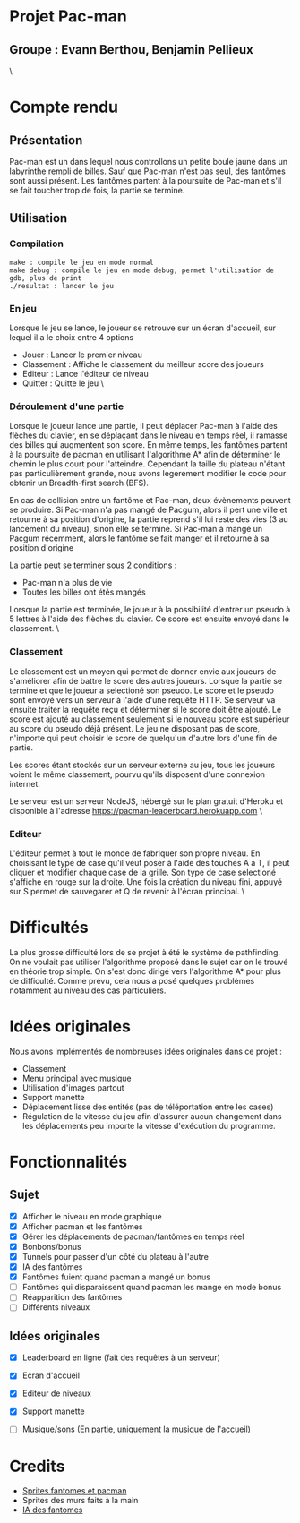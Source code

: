 # Projet Pac-man
## Groupe : Evann Berthou, Benjamin Pellieux
\

# Compte rendu
## Présentation
Pac-man est un dans lequel nous controllons un petite boule jaune dans un labyrinthe rempli
de billes. Sauf que Pac-man n'est pas seul, des fantômes sont aussi présent. Les fantômes
partent à la poursuite de Pac-man et s'il se fait toucher trop de fois, la partie se termine.

## Utilisation
### Compilation
```
make : compile le jeu en mode normal
make debug : compile le jeu en mode debug, permet l'utilisation de gdb, plus de print
./resultat : lancer le jeu
```

### En jeu
Lorsque le jeu se lance, le joueur se retrouve sur un écran d'accueil, sur lequel il a le choix
entre 4 options

- Jouer : Lancer le premier niveau
- Classement : Affiche le classement du meilleur score des joueurs
- Editeur : Lance l'éditeur de niveau
- Quitter : Quitte le jeu
\

### Déroulement d'une partie
Lorsque le joueur lance une partie, il peut déplacer Pac-man à l'aide des flèches du clavier, en se
déplaçant dans le niveau en temps réel, il ramasse des billes qui augmentent son score. En même temps,
les fantômes partent à la poursuite de pacman en utilisant l'algorithme A\* afin de déterminer le
chemin le plus court pour l'atteindre. Cependant la taille du plateau n'étant pas particulièrement grande,
nous avons legerement modifier le code pour obtenir un Breadth-first search (BFS).

En cas de collision entre un fantôme et Pac-man, deux évènements peuvent se produire.
Si Pac-man n'a pas mangé de Pacgum, alors il pert une ville et retourne à sa position d'origine,
la partie reprend s'il lui reste des vies (3 au lancement du niveau), sinon elle se termine.
Si Pac-man à mangé un Pacgum récemment, alors le fantôme se fait manger et il retourne à sa position
d'origine

La partie peut se terminer sous 2 conditions :

- Pac-man n'a plus de vie
- Toutes les billes ont étés mangés

Lorsque la partie est terminée, le joueur à la possibilité d'entrer un pseudo à 5 lettres à l'aide des
flèches du clavier. Ce score est ensuite envoyé dans le classement.
\

### Classement
Le classement est un moyen qui permet de donner envie aux joueurs de s'améliorer afin de battre le score des autres joueurs. Lorsque la partie se termine et que le joueur a selectioné son pseudo. Le score et le pseudo sont envoyé vers un serveur à l'aide d'une requête HTTP.  Se serveur va ensuite traiter la requête reçu et déterminer si le score doit être ajouté.  Le score est ajouté au classement seulement si le nouveau score est supérieur au score du pseudo déjà présent.  Le jeu ne disposant pas de score, n'importe qui peut choisir le score de quelqu'un d'autre lors d'une fin de partie.

Les scores étant stockés sur un serveur externe au jeu, tous les joueurs voient le même classement, pourvu qu'ils disposent d'une connexion internet.

Le serveur est un serveur NodeJS, hébergé sur le plan gratuit d'Heroku et disponible à l'adresse
<https://pacman-leaderboard.herokuapp.com>
\

### Editeur
L'éditeur permet à tout le monde de fabriquer son propre niveau. En choisisant le type de case
qu'il veut poser à l'aide des touches A à T, il peut cliquer et modifier chaque case
de la grille. Son type de case selectioné s'affiche en rouge sur la droite. Une fois la
création du niveau fini, appuyé sur S permet de sauvegarer et Q de revenir à l'écran principal.
\

# Difficultés
La plus grosse difficulté lors de se projet à été le système de pathfinding. On ne voulait pas utiliser l'algorithme proposé dans le sujet car on le trouvé en théorie trop simple. On s'est donc dirigé vers l'algorithme A\* pour plus de difficulté. Comme prévu, cela nous a posé quelques problèmes notamment au niveau des cas particuliers.

# Idées originales
Nous avons implémentés de nombreuses idées originales dans ce projet :

- Classement
- Menu principal avec musique
- Utilisation d'images partout
- Support manette
- Déplacement lisse des entités (pas de téléportation entre les cases)
- Régulation de la vitesse du jeu afin d'assurer aucun changement dans les déplacements peu importe la vitesse d'exécution du programme.

# Fonctionnalités
## Sujet
- [x] Afficher le niveau en mode graphique
- [x] Afficher pacman et les fantômes
- [x] Gérer les déplacements de pacman/fantômes en temps réel
- [x] Bonbons/bonus
- [x] Tunnels pour passer d'un côté du plateau à l'autre
- [x] IA des fantômes
- [x] Fantômes fuient quand pacman a mangé un bonus
- [ ] Fantômes qui disparaissent quand pacman les mange en mode bonus
- [ ] Réapparition des fantômes
- [ ] Différents niveaux

## Idées originales
- [x] Leaderboard en ligne (fait des requêtes à un serveur)
- [x] Ecran d'accueil
- [x] Editeur de niveaux
- [x] Support manette
- [ ] Musique/sons (En partie, uniquement la musique de l'accueil)


# Credits

- [Sprites fantomes et pacman](https://www.spriters-resource.com/arcade/pacman/)
- Sprites des murs faits à la main
- [IA des fantomes](https://gameinternals.com/understanding-pac-man-ghost-behavior)
